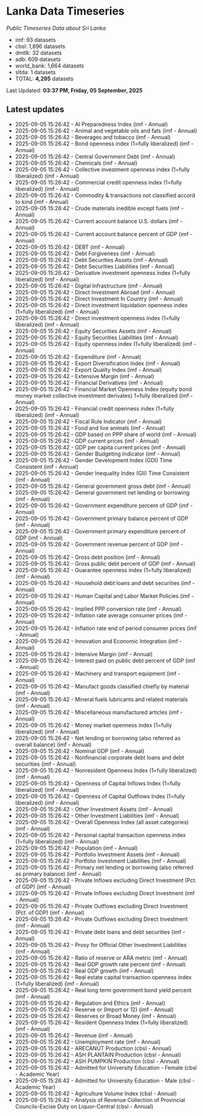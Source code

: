 # Lanka Data Timeseries
*Public Timeseries Data about Sri Lanka*

* imf: 93 datasets
* cbsl: 1,896 datasets
* dmtlk: 32 datasets
* adb: 609 datasets
* world_bank: 1,664 datasets
* sltda: 1 datasets
* TOTAL: **4,295** datasets

Last Updated: **03:37 PM, Friday, 05 September, 2025**

## Latest updates

* 2025-09-05 15:26:42 - AI Preparedness Index (imf - Annual)
* 2025-09-05 15:26:42 - Animal and vegetable oils and fats (imf - Annual)
* 2025-09-05 15:26:42 - Beverages and tobacco (imf - Annual)
* 2025-09-05 15:26:42 - Bond openness index (1=fully liberalized) (imf - Annual)
* 2025-09-05 15:26:42 - Central Government Debt (imf - Annual)
* 2025-09-05 15:26:42 - Chemicals (imf - Annual)
* 2025-09-05 15:26:42 - Collective investment openness index (1=fully liberalized) (imf - Annual)
* 2025-09-05 15:26:42 - Commercial credit openness index (1=fully liberalized) (imf - Annual)
* 2025-09-05 15:26:42 - Commodity & transactions not classified accord to kind (imf - Annual)
* 2025-09-05 15:26:42 - Crude materials inedible except fuels (imf - Annual)
* 2025-09-05 15:26:42 - Current account balance U.S. dollars (imf - Annual)
* 2025-09-05 15:26:42 - Current account balance percent of GDP (imf - Annual)
* 2025-09-05 15:26:42 - DEBT (imf - Annual)
* 2025-09-05 15:26:42 - Debt Forgiveness (imf - Annual)
* 2025-09-05 15:26:42 - Debt Securities Assets (imf - Annual)
* 2025-09-05 15:26:42 - Debt Securities Liabilities (imf - Annual)
* 2025-09-05 15:26:42 - Derivative investment openness index (1=fully liberalized) (imf - Annual)
* 2025-09-05 15:26:42 - Digital Infrastructure (imf - Annual)
* 2025-09-05 15:26:42 - Direct Investment Abroad (imf - Annual)
* 2025-09-05 15:26:42 - Direct Investment In Country (imf - Annual)
* 2025-09-05 15:26:42 - Direct investment liquidation openness index (1=fully liberalized) (imf - Annual)
* 2025-09-05 15:26:42 - Direct investment openness index (1=fully liberalized) (imf - Annual)
* 2025-09-05 15:26:42 - Equity Securities Assets (imf - Annual)
* 2025-09-05 15:26:42 - Equity Securities Liabilities (imf - Annual)
* 2025-09-05 15:26:42 - Equity openness index (1=fully liberalized) (imf - Annual)
* 2025-09-05 15:26:42 - Expenditure (imf - Annual)
* 2025-09-05 15:26:42 - Export Diversification Index (imf - Annual)
* 2025-09-05 15:26:42 - Export Quality Index (imf - Annual)
* 2025-09-05 15:26:42 - Extensive Margin (imf - Annual)
* 2025-09-05 15:26:42 - Financial Derivatives (imf - Annual)
* 2025-09-05 15:26:42 - Financial Market Openness Index (equity bond money market collective investment derivates) 1=fully liberalized (imf - Annual)
* 2025-09-05 15:26:42 - Financial credit openness index (1=fully liberalized) (imf - Annual)
* 2025-09-05 15:26:42 - Fiscal Rule Indicator (imf - Annual)
* 2025-09-05 15:26:42 - Food and live animals (imf - Annual)
* 2025-09-05 15:26:42 - GDP based on PPP share of world (imf - Annual)
* 2025-09-05 15:26:42 - GDP current prices (imf - Annual)
* 2025-09-05 15:26:42 - GDP per capita current prices (imf - Annual)
* 2025-09-05 15:26:42 - Gender Budgeting Indicator (imf - Annual)
* 2025-09-05 15:26:42 - Gender Development Index (GDI) Time Consistent (imf - Annual)
* 2025-09-05 15:26:42 - Gender Inequality Index (GII) Time Consistent (imf - Annual)
* 2025-09-05 15:26:42 - General government gross debt (imf - Annual)
* 2025-09-05 15:26:42 - General government net lending or borrowing (imf - Annual)
* 2025-09-05 15:26:42 - Government expenditure percent of GDP (imf - Annual)
* 2025-09-05 15:26:42 - Government primary balance percent of GDP (imf - Annual)
* 2025-09-05 15:26:42 - Government primary expenditure percent of GDP (imf - Annual)
* 2025-09-05 15:26:42 - Government revenue percent of GDP (imf - Annual)
* 2025-09-05 15:26:42 - Gross debt position (imf - Annual)
* 2025-09-05 15:26:42 - Gross public debt percent of GDP (imf - Annual)
* 2025-09-05 15:26:42 - Guarantee openness index (1=fully liberalized) (imf - Annual)
* 2025-09-05 15:26:42 - Household debt loans and debt securities (imf - Annual)
* 2025-09-05 15:26:42 - Human Capital and Labor Market Policies (imf - Annual)
* 2025-09-05 15:26:42 - Implied PPP conversion rate (imf - Annual)
* 2025-09-05 15:26:42 - Inflation rate average consumer prices (imf - Annual)
* 2025-09-05 15:26:42 - Inflation rate end of period consumer prices (imf - Annual)
* 2025-09-05 15:26:42 - Innovation and Economic Integration (imf - Annual)
* 2025-09-05 15:26:42 - Intensive Margin (imf - Annual)
* 2025-09-05 15:26:42 - Interest paid on public debt percent of GDP (imf - Annual)
* 2025-09-05 15:26:42 - Machinery and transport equipment (imf - Annual)
* 2025-09-05 15:26:42 - Manufact goods classified chiefly by material (imf - Annual)
* 2025-09-05 15:26:42 - Mineral fuels lubricants and related materials (imf - Annual)
* 2025-09-05 15:26:42 - Miscellaneous manufactured articles (imf - Annual)
* 2025-09-05 15:26:42 - Money market openness index (1=fully liberalized) (imf - Annual)
* 2025-09-05 15:26:42 - Net lending or borrowing (also referred as overall balance) (imf - Annual)
* 2025-09-05 15:26:42 - Nominal GDP (imf - Annual)
* 2025-09-05 15:26:42 - Nonfinancial corporate debt loans and debt securities (imf - Annual)
* 2025-09-05 15:26:42 - Nonresident Openness Index (1=fully liberalized) (imf - Annual)
* 2025-09-05 15:26:42 - Openness of Capital Inflows Index (1=fully liberalized) (imf - Annual)
* 2025-09-05 15:26:42 - Openness of Capital Outflows Index (1=fully liberalized) (imf - Annual)
* 2025-09-05 15:26:42 - Other Investment Assets (imf - Annual)
* 2025-09-05 15:26:42 - Other Investment Liabilities (imf - Annual)
* 2025-09-05 15:26:42 - Overall Openness Index (all asset categories) (imf - Annual)
* 2025-09-05 15:26:42 - Personal capital transaction openness index (1=fully liberalized) (imf - Annual)
* 2025-09-05 15:26:42 - Population (imf - Annual)
* 2025-09-05 15:26:42 - Portfolio Investment Assets (imf - Annual)
* 2025-09-05 15:26:42 - Portfolio Investment Liabilities (imf - Annual)
* 2025-09-05 15:26:42 - Primary net lending or borrowing (also referred as primary balance) (imf - Annual)
* 2025-09-05 15:26:42 - Private Inflows excluding Direct Investment (Pct. of GDP) (imf - Annual)
* 2025-09-05 15:26:42 - Private Inflows excluding Direct Investment (imf - Annual)
* 2025-09-05 15:26:42 - Private Outflows excluding Direct Investment (Pct. of GDP) (imf - Annual)
* 2025-09-05 15:26:42 - Private Outflows excluding Direct Investment (imf - Annual)
* 2025-09-05 15:26:42 - Private debt loans and debt securities (imf - Annual)
* 2025-09-05 15:26:42 - Proxy for Official Other Investment Liabilities (imf - Annual)
* 2025-09-05 15:26:42 - Ratio of reserve or ARA metric (imf - Annual)
* 2025-09-05 15:26:42 - Real GDP growth rate percent (imf - Annual)
* 2025-09-05 15:26:42 - Real GDP growth (imf - Annual)
* 2025-09-05 15:26:42 - Real estate capital transaction openness index (1=fully liberalized) (imf - Annual)
* 2025-09-05 15:26:42 - Real long term government bond yield percent (imf - Annual)
* 2025-09-05 15:26:42 - Regulation and Ethics (imf - Annual)
* 2025-09-05 15:26:42 - Reserve or (Import or 12) (imf - Annual)
* 2025-09-05 15:26:42 - Reserves or Broad Money (imf - Annual)
* 2025-09-05 15:26:42 - Resident Openness Index (1=fully liberalized) (imf - Annual)
* 2025-09-05 15:26:42 - Revenue (imf - Annual)
* 2025-09-05 15:26:42 - Unemployment rate (imf - Annual)
* 2025-09-05 15:26:42 - ARECANUT Production (cbsl - Annual)
* 2025-09-05 15:26:42 - ASH PLANTAIN Production (cbsl - Annual)
* 2025-09-05 15:26:42 - ASH PUMPKIN Production (cbsl - Annual)
* 2025-09-05 15:26:42 - Admitted for University Education - Female (cbsl - Academic Year)
* 2025-09-05 15:26:42 - Admitted for University Education - Male (cbsl - Academic Year)
* 2025-09-05 15:26:42 - Agriculture Volume Index (cbsl - Annual)
* 2025-09-05 15:26:42 - Analysis of Revenue Collection of Provincial Councils-Excise Duty on Liquor-Central (cbsl - Annual)